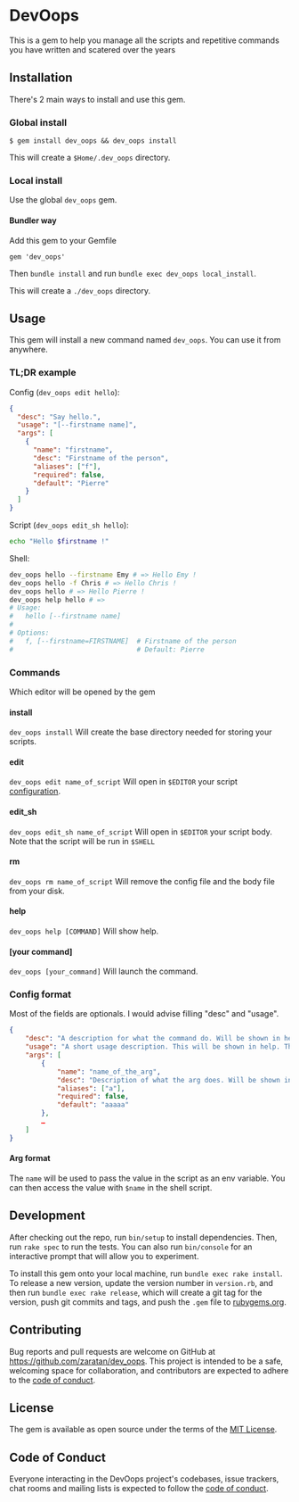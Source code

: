 # DevOops

This is a gem to help you manage all the scripts and repetitive commands you have written and scatered over the years

## Installation

There's 2 main ways to install and use this gem.

### Global install

    $ gem install dev_oops && dev_oops install

This will create a `$Home/.dev_oops` directory.

### Local install

Use the global `dev_oops` gem.

#### Bundler way

Add this gem to your Gemfile

```
gem 'dev_oops'
```

Then `bundle install` and run `bundle exec dev_oops local_install`.

This will create a `./dev_oops` directory.

## Usage

This gem will install a new command named `dev_oops`. You can use it from anywhere.

### TL;DR example

Config (`dev_oops edit hello`):

```json
{
  "desc": "Say hello.",
  "usage": "[--firstname name]",
  "args": [
    {
      "name": "firstname",
      "desc": "Firstname of the person",
      "aliases": ["f"],
      "required": false,
      "default": "Pierre"
    }
  ]
}
```

Script (`dev_oops edit_sh hello`):

```sh
echo "Hello $firstname !"
```

Shell:

```sh
dev_oops hello --firstname Emy # => Hello Emy !
dev_oops hello -f Chris # => Hello Chris !
dev_oops hello # => Hello Pierre !
dev_oops help hello # =>
# Usage:
#   hello [--firstname name]
#
# Options:
#   f, [--firstname=FIRSTNAME]  # Firstname of the person
#                               # Default: Pierre
```

### Commands

Which editor will be opened by the gem

#### install

`dev_oops install` Will create the base directory needed for storing your scripts.

#### edit

`dev_oops edit name_of_script` Will open in `$EDITOR` your script [configuration](#config-format).

#### edit_sh

`dev_oops edit_sh name_of_script` Will open in `$EDITOR` your script body. Note that the script will be run in `$SHELL`

#### rm

`dev_oops rm name_of_script` Will remove the config file and the body file from your disk.

#### help

`dev_oops help [COMMAND]` Will show help.

#### [your command]

`dev_oops [your_command]` Will launch the command.

### Config format

Most of the fields are optionals. I would advise filling "desc" and "usage".

```json
{
    "desc": "A description for what the command do. Will be shown in help.",
    "usage": "A short usage description. This will be shown in help. The name of the command will be automatically present at the beggining of the usage",
    "args": [
        {
            "name": "name_of_the_arg",
            "desc": "Description of what the arg does. Will be shown in help.",
            "aliases": ["a"],
            "required": false,
            "default": "aaaaa"
        },
        …
    ]
}
```

#### Arg format

The `name` will be used to pass the value in the script as an env variable.
You can then access the value with `$name` in the shell script.

## Development

After checking out the repo, run `bin/setup` to install dependencies. Then, run `rake spec` to run the tests. You can also run `bin/console` for an interactive prompt that will allow you to experiment.

To install this gem onto your local machine, run `bundle exec rake install`. To release a new version, update the version number in `version.rb`, and then run `bundle exec rake release`, which will create a git tag for the version, push git commits and tags, and push the `.gem` file to [rubygems.org](https://rubygems.org).

## Contributing

Bug reports and pull requests are welcome on GitHub at https://github.com/zaratan/dev_oops. This project is intended to be a safe, welcoming space for collaboration, and contributors are expected to adhere to the [code of conduct](https://github.com/zaratan/dev_oops/blob/master/CODE_OF_CONDUCT.md).

## License

The gem is available as open source under the terms of the [MIT License](https://opensource.org/licenses/MIT).

## Code of Conduct

Everyone interacting in the DevOops project's codebases, issue trackers, chat rooms and mailing lists is expected to follow the [code of conduct](https://github.com/zaratan/dev_oops/blob/master/CODE_OF_CONDUCT.md).
